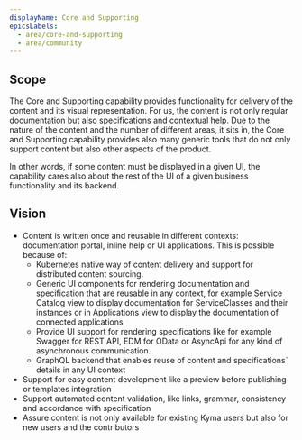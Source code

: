 ```yaml
---
displayName: Core and Supporting
epicsLabels:
  - area/core-and-supporting
  - area/community
---
```


## Scope

The Core and Supporting capability provides functionality for delivery of the content and its visual representation. For us, the content is not only regular documentation but also specifications and contextual help.
Due to the nature of the content and the number of different areas, it sits in, the Core and Supporting capability provides also many generic tools that do not only support content but also other aspects of the product.

In other words, if some content must be displayed in a given UI, the capability cares also about the rest of the UI of a given business functionality and its backend.

## Vision

- Content is written once and reusable in different contexts: documentation portal, inline help or UI applications. This is possible because of:
  - Kubernetes native way of content delivery and support for distributed content sourcing.
  - Generic UI components for rendering documentation and specification that are reusable in any context, for example Service Catalog view to display documentation for ServiceClasses and their instances or in Applications view to display the documentation of connected applications
  - Provide UI support for rendering specifications like for example Swagger for REST API, EDM for OData or AsyncApi for any kind of asynchronous communication.
  - GraphQL backend that enables reuse of content and specifications` details in any UI context
- Support for easy content development like a preview before publishing or templates integration
- Support automated content validation, like links, grammar, consistency and accordance with specification
- Assure content is not only available for existing Kyma users but also for new users and the contributors




